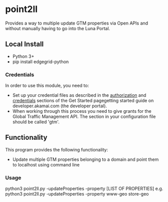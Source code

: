 # point2ll

Provides a way to multiple update GTM properties via Open APIs and without manually having to go into the Luna Portal. 

## Local Install
* Python 3+
* pip install edgegrid-python

### Credentials
In order to use this module, you need to:
* Set up your credential files as described in the [authorization](https://developer.akamai.com/introduction/Prov_Creds.html) and [credentials](https://developer.akamai.com/introduction/Conf_Client.html) sections of the Get Started pagegetting started guide on developer.akamai.com (the developer portal).
* When working through this process you need to give grants for the Global Traffic Management API.  The section in your configuration file should be called 'gtm'.

## Functionality
This program provides the following functionality:
* Update multiple GTM properties belonging to a domain and point them to localhost using command line 

### Usage
python3 point2ll.py -updateProperties -property [LIST OF PROPERTIES]
e.g. python3 point2ll.py -updateProperties -property www-geo store-geo

